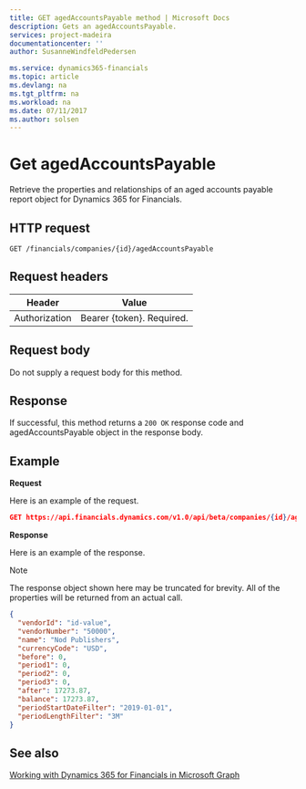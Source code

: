 ```yaml
---
title: GET agedAccountsPayable method | Microsoft Docs
description: Gets an agedAccountsPayable.
services: project-madeira
documentationcenter: ''
author: SusanneWindfeldPedersen

ms.service: dynamics365-financials
ms.topic: article
ms.devlang: na
ms.tgt_pltfrm: na
ms.workload: na
ms.date: 07/11/2017
ms.author: solsen
---
```


# Get agedAccountsPayable
Retrieve the properties and relationships of an aged accounts payable report object for Dynamics 365 for Financials.

## HTTP request
```
GET /financials/companies/{id}/agedAccountsPayable
```

## Request headers
|Header|Value|
|------|-----|
|Authorization  |Bearer {token}. Required. |

## Request body
Do not supply a request body for this method.

## Response
If successful, this method returns a ```200 OK``` response code and agedAccountsPayable object in the response body.

## Example

**Request**

Here is an example of the request.
```json
GET https://api.financials.dynamics.com/v1.0/api/beta/companies/{id}/agedAccountsPayable
```

**Response**

Here is an example of the response.  

> [!NOTE]  
> The response object shown here may be truncated for brevity. All of the properties will be returned from an actual call.  

```json
{
  "vendorId": "id-value",
  "vendorNumber": "50000",
  "name": "Nod Publishers",
  "currencyCode": "USD",
  "before": 0,
  "period1": 0,
  "period2": 0,
  "period3": 0,
  "after": 17273.87,
  "balance": 17273.87,
  "periodStartDateFilter": "2019-01-01",
  "periodLengthFilter": "3M"  
}
```


## See also
[Working with Dynamics 365 for Financials in Microsoft Graph](../resources/dynamics_overview.md) 
